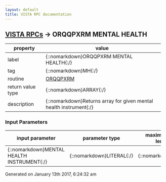 ```yaml
---
layout: default
title: VISTA RPC documentation
---
```




## [VISTA RPCs](TableOfContent.md) &#8594; ORQQPXRM MENTAL HEALTH 

 property | value 
--- | --- 
 label | {::nomarkdown}ORQQPXRM MENTAL HEALTH{:/}
 tag | {::nomarkdown}MH{:/}
 routine | [ORQQPXRM](http://code.osehra.org/dox/Routine_ORQQPXRM_source.html)
 return value type | {::nomarkdown}ARRAY{:/}
 description | {::nomarkdown}Returns array for given mental health instrument{:/}

### Input Parameters

| input parameter | parameter type | maximum data length | required | description | 
| --- | --- | --- | --- | --- | 
| {::nomarkdown}MENTAL HEALTH INSTRUMENT{:/} | {::nomarkdown}LITERAL{:/} | {::nomarkdown}16{:/} | {::nomarkdown}true{:/} | {::nomarkdown}Name of the mental health instrument{:/} | 




 Generated on January 13th 2017, 6:24:32 am